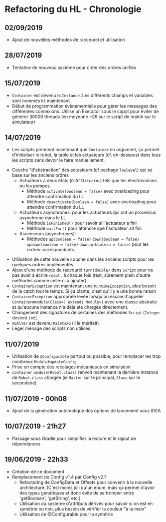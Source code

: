 Refactoring du HL - Chronologie
===

02/09/2019
----
+ Ajout de nouvelles méthodes de raccourci et utilisation

28/07/2019
----
+ Tentative de nouveau système pour créer des ordres unifiés

15/07/2019
----
* `Container` est devenu `HLInstance`. Les différents champs et variables sont nommés `hl` maintenant.
* Début de programmation évènementielle pour gérer les messages des différentes connexions. Utilise un Executor sous le capot pour éviter de générer 30000 threads (en moyenne ~26 sur le script de match sur le simulateur)


14/07/2019
----
* Les scripts prennent maintenant que `Container` en argument, ça permet d'initialiser le robot, la table et les actuateurs (cf. en-dessous) dans tous les scripts sans devoir le faire manuellement.
+ Couche "d'abstraction" des actuateurs (cf package `lowlevel`) qui se base sur les anciens ordres
    + Actuateurs à deux états (`OnOffActuator`) tels que les électrovannes ou les pompes
        + Méthode `activate(boolean = false)` avec overloading pour attendre confirmation du LL
        + Méthode `desactivate(boolean = false)` avec overloading pour attendre confirmation du LL
    + Actuateurs asynchrones: pour les actuateurs qui ont un processus asynchrone dans le LL
        + Méthode `isFinished()` pour savoir si l'actuateur a fini
        + Méthode `waitFor()` pour attendre que l'actuateur ait fini
    + Ascenseurs (asynchrones):
        + Méthodes `up(boolean = false)` `down(boolean = false)` `updown(boolean = false)` `downup(boolean = false)` pour les ordres correspondants
* Utilisation de cette nouvelle couche dans les anciens scripts pour les quelques ordres implémentés.
* Ajout d'une méthode de raccourci `turn(double)` dans `Script` pour ne pas avoir à écrire `robot.` à chaque fois (test, sûrement plein d'autre méthodes comme celle-ci à ajouter).
* `ContainerException` est maintenant une `RuntimeException`, plus besoin de la catch tout le temps. Si ça plante, c'est qu'il y a une bonne raison
* `ContainerException` appropriée levée lorsqu'on essaie d'appeler `Container#module(Class<? extends Module>)` avec une classe abstraite et qu'aucune instance n'a déjà été chargée directement.
* Changement des signatures de certaines des méthodes `Script` (`Integer` devient `int`).
* `X6Alter` est devenu `PaletsX6` (il le méritait)
* Léger ménage des scripts non utilisés.

11/07/2019
----
* Utilisation de `@Configurable` partout où possible, pour remplacer les trop nombreux `Module#updateConfig`
* Prise en compte des recalages mécaniques en simulation
* `container.module(Robot.class)` renvoit maintenant la dernière instance de `Robot.class` chargée (ie `Master` sur le principal, `Slave` sur le secondaire)

11/07/2019 - 00h08
----
+ Ajout de la génération automatique des options de lancement sous IDEA

10/07/2019 - 21h27
----
* Passage sous Gradle pour simplifier la lecture et le rajout de dépendances

19/06/2019 - 22h33
----
+ Création de ce document
+ Remplacement de Config v1.4 par Config v2.1
    + Refactoring de ConfigData et Offsets pour convenir à la nouvelle architecture. (C'est moins joli qu'un enum, 
    mais ça permet d'avoir des types génériques et donc évite de se tromper entre 'getBoolean', 'getString', etc.)
    + Utilisation du système d'attributs dérivés pour savoir si on est en symétrie ou non, plus besoin de vérifier la couleur "à la main"
    + Utilisation de @Configurable pour la symétrie